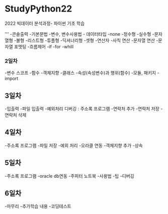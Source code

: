 # StudyPython22
2022 빅데이터 분석과정- 파이썬 기초 학습

'''
-콘솔출력
-기본문법
    -변수, 변수사용법
    - 데이터타입
        -none
        -정수형
        -실수형
        -문자열형
        -불형
        -리스트형
        -튜플형
        -딕셔너리형
        -셋형
-연산자
    -사칙 연산
    -문자열 연산
    -문자열 포맷팅
-흐름제어
    -if
    -for
    -whill

### 2일차
-변수 스코프
-함수
-객체지향
    -클래스
    -속성(속성변수)과 행위(함수)
-모듈, 패키지
-import

## 3일차
-입출력
-파일 입출력
-예외처리
    디버깅
: 주소록 프로그램
    -연락처 추가
    -연락처 저장
    -연락처 삭제
## 4일차
-주소록 프로그램
    -파일 저장
    -예외 처리
-오라클 연동
-객체지향 추가
    -상속
    
## 5일차
-주소록 프로그램
    -oracle db연동
-주피터 노트북
    -사용법
    -팁
    -디버깅

## 6일차
-마무리
-추가학습 내용
-코딩테스트
